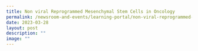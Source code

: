 ```yaml
---
title: Non viral Reprogrammed Mesenchymal Stem Cells in Oncology
permalink: /newsroom-and-events/learning-portal/non-viral-reprogrammed-mesenchymal-stem-cells-in-oncology/
date: 2023-03-28
layout: post
description: ""
image: ""
---
```

